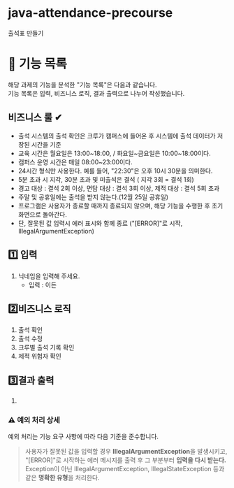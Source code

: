 # java-attendance-precourse

출석표 만들기

# 📝 기능 목록

해당 과제의 기능을 분석한 "기능 목록"은 다음과 같습니다.<br>
기능 목록은 입력, 비즈니스 로직, 결과 출력으로 나누어 작성했습니다.

## 비즈니스 룰 ✔

- 출석 시스템의 출석 확인은 크루가 캠퍼스에 들어온 후 시스템에 출석 데이터가 저장된 시간을 기준
- 교육 시간은 월요일은 13:00~18:00, / 화요일~금요일은 10:00~18:00이다.
- 캠퍼스 운영 시간은 매일 08:00~23:00이다.
- 24시간 형식만 사용한다. 예를 들어, "22:30"은 오후 10시 30분을 의미한다.
- 5분 초과 시 지각, 30분 초과 및 미출석은 결석 ( 지각 3회 = 결석 1회)
- 경고 대상 : 결석 2회 이상, 면담 대상 : 결석 3회 이상, 제적 대상 : 결석 5회 초과
- 주말 및 공휴일에는 출석을 받지 않는다.(12월 25일 공휴일)
- 프로그램은 사용자가 종료할 때까지 종료되지 않으며, 해당 기능을 수행한 후 초기 화면으로 돌아간다.
- 단, 잘못된 값 입력시 에러 표시와 함께 종료 ("[ERROR]"로 시작, IllegalArgumentException)

## 1️⃣ 입력 ️

1. 닉네임을 입력해 주세요.
    - 입력 : 이든

## 2️⃣비즈니스 로직

1. 출석 확인
2. 출석 수정
3. 크루별 출석 기록 확인
4. 제적 위험자 확인

## 3️⃣결과 출력

1.

### ⚠️ 예외 처리 상세

예외 처리는 기능 요구 사항에 따라 다음 기준을 준수합니다.
> 사용자가 잘못된 값을 입력할 경우 **IllegalArgumentException**을 발생시키고,<br>
> "[ERROR]"로 시작하는 에러 메시지를 출력 후 그 부분부터 **입력을 다시 받는다.**<br>
> Exception이 아닌 IllegalArgumentException, IllegalStateException 등과 같은 **명확한 유형**을 처리한다.
